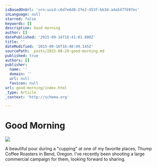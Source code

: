 ```yaml
---
isBasedOnUrl: 'urn:uuid:c6d7e6d0-2fe2-453f-bb3d-a4a547f697ec'
inLanguage: null
starred: false
keywords: []
description: Good morning
author: []
datePublished: '2015-09-16T16:41:01.080Z'
title: ''
dateModified: '2015-09-16T16:40:49.145Z'
sourcePath: _posts/2015-08-29-good-morning.md
published: true
authors: []
publisher:
  name: ''
  domain: ''
  url: null
  favicon: null
url: good-morning/index.html
_type: Article
_context: 'http://schema.org'

---
```

# Good Morning
![](https://the-grid-user-content.s3-us-west-2.amazonaws.com/53ccb999-5bf3-4086-b6c5-09f2ae68e62d.png)

A beautiful pour during a "cupping" at one of my favorite places, Thump Coffee Roasters in Bend, Oregon. I've recently been shooting a large commercial campaign for them, looking forward to sharing.